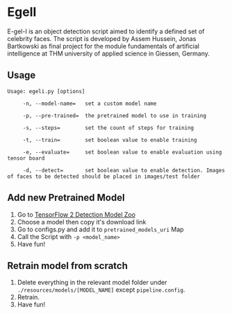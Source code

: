 # EgelI

E-gel-I is an object detection script aimed to identify a defined set of celebrity faces.
The script is developed by Assem Hussein, Jonas Bartkowski as final project for the
module fundamentals of artificial intelligence at THM university of applied science in Giessen, Germany.

## Usage

```
Usage: egeli.py [options]

	 -n, --model-name= 	 set a custom model name

	 -p, --pre-trained=	 the pretrained model to use in training

	 -s, --steps=      	 set the count of steps for training

	 -t, --train=      	 set boolean value to enable training

	 -e, --evaluate=   	 set boolean value to enable evaluation using tensor board

	 -d, --detect=     	 set boolean value to enable detection. Images of faces to be detected should be placed in images/test folder
```

## Add new Pretrained Model

1. Go to [TensorFlow 2 Detection Model Zoo](https://github.com/tensorflow/models/blob/master/research/object_detection/g3doc/tf2_detection_zoo.md)
2. Choose a model then copy it's download link
3. Go to configs.py and add it to `pretrained_models_uri` Map
4. Call the Script with `-p <model_name>`
5. Have fun!

## Retrain model from scratch

1. Delete everything in the relevant model folder under `./resources/models/[MODEL_NAME]` except `pipeline.config`.
2. Retrain.
3. Have fun!
